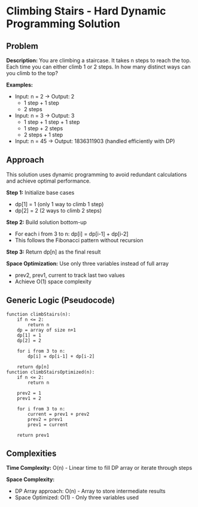 # Climbing Stairs - Hard Dynamic Programming Solution

## Problem
**Description:** You are climbing a staircase. It takes n steps to reach the top. Each time you can either climb 1 or 2 steps. In how many distinct ways can you climb to the top?

**Examples:**
- Input: n = 2 → Output: 2
  - 1 step + 1 step
  - 2 steps
- Input: n = 3 → Output: 3
  - 1 step + 1 step + 1 step
  - 1 step + 2 steps
  - 2 steps + 1 step
- Input: n = 45 → Output: 1836311903 (handled efficiently with DP)

## Approach
This solution uses dynamic programming to avoid redundant calculations and achieve optimal performance.

**Step 1:** Initialize base cases
- dp[1] = 1 (only 1 way to climb 1 step)
- dp[2] = 2 (2 ways to climb 2 steps)

**Step 2:** Build solution bottom-up
- For each i from 3 to n: dp[i] = dp[i-1] + dp[i-2]
- This follows the Fibonacci pattern without recursion

**Step 3:** Return dp[n] as the final result

**Space Optimization:** Use only three variables instead of full array
- prev2, prev1, current to track last two values
- Achieve O(1) space complexity

## Generic Logic (Pseudocode)
```
function climbStairs(n):
    if n <= 2:
        return n
    dp = array of size n+1
    dp[1] = 1
    dp[2] = 2
    
    for i from 3 to n:
        dp[i] = dp[i-1] + dp[i-2]
    
    return dp[n]
function climbStairsOptimized(n):
    if n <= 2:
        return n
    
    prev2 = 1
    prev1 = 2
    
    for i from 3 to n:
        current = prev1 + prev2
        prev2 = prev1
        prev1 = current
    
    return prev1
```

## Complexities
**Time Complexity:** O(n) - Linear time to fill DP array or iterate through steps

**Space Complexity:** 
- DP Array approach: O(n) - Array to store intermediate results
- Space Optimized: O(1) - Only three variables used
